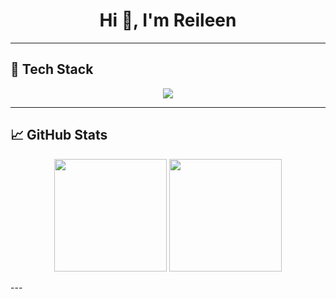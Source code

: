 <h1 align="center">Hi 👋, I'm Reileen </h1>


---
## 🧰 Tech Stack

<p align="center">
  <img src="https://skillicons.dev/icons?i=nextjs,react,ts,nodejs,prisma,mongodb,postgres,tailwind,vercel,cpp,rust,solidity,linux" />
</p>

---

## 📈 GitHub Stats

<p align="center">
  <img src="https://github-readme-stats.vercel.app/api?username=Reileen00&show_icons=true&theme=tokyonight" height="180" />
  <img src="https://github-readme-stats.vercel.app/api/top-langs/?username=Reileen00&layout=compact&theme=tokyonight" height="180" />
</p>
---
